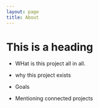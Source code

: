 ```yaml
---
layout: page
title: About 
---
```


# This is a heading

- WHat is this project all in all. 
- why this project exists
- Goals 

- Mentioning connected projects
